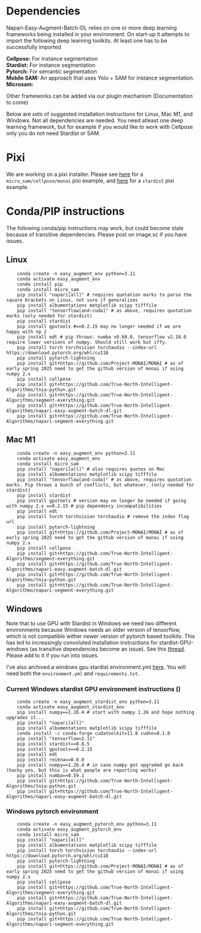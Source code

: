 # Dependencies

Napari-Easy-Augment-Batch-DL relies on one or more deep learning frameworks being installed in your environment.  On start-up it attempts to import the following deep learning toolkits.  At least one has to be successfully imported

**Cellpose:**  For instance segmentation  
**Stardist:**  For instance segmentation  
**Pytorch:**  For semantic segmentation  
**Mobile SAM:**  An approach that uses Yolo + SAM for instance segmentation.
**Microsam:** 

Other frameworks can be added via our plugin mechanism (Documentation to come)

Below are sets of suggested installation instructions for Linux, Mac M1, and Windows.  Not all dependencies are needed.  You need atleast one deep learning framework, but for example if you would like to work with Cellpose only you do not need Stardist or SAM. 

# Pixi

We are working on a pixi installer.  Please see [here](https://github.com/True-North-Intelligent-Algorithms/napari-easy-augment-batch-dl/tree/main/pixi/microsam_cellpose3) for a ```micro_sam/cellpose/monai``` pixi example, and [here](https://github.com/True-North-Intelligent-Algorithms/napari-easy-augment-batch-dl/tree/main/pixi/stardist) for a ```stardist``` pixi example.  

# Conda/PIP instructions

The following conda/pip instructions may work, but could become stale because of transitive dependencies.  Please post on image.sc if you have issues. 

## Linux

```
    conda create -n easy_augment_env python=3.11
    conda activate easy_augment_env
    conda install pip
    conda install micro_sam
    pip install "napari[all]" # requires quotation marks to parse the square brackets on Linux, not sure if generalizes
    pip install albumentations matplotlib scipy tifffile 
    pip install "tensorflow[and-cuda]" # as above, requires quotation marks (only needed for stardist)
    pip install stardist 
    pip install gputools #==0.2.15 may no longer needed if we are happy with np 2
    pip install edt # pip throws: numba v0.60.0, tensorflow v2.18.0 require lower versions of numpy. Should still work but iffy.
    pip install torch torchvision torchaudio --index-url https://download.pytorch.org/whl/cu118
    pip install pytorch-lightning
    pip install git+https://github.com/Project-MONAI/MONAI # as of early spring 2025 need to get the github version of monai if using numpy 2.x 
    pip install cellpose
    pip install git+https://github.com/True-North-Intelligent-Algorithms/tnia-python.git 
    pip install git+https://github.com/True-North-Intelligent-Algorithms/segment-everything.git
    pip install git+https://github.com/True-North-Intelligent-Algorithms/napari-easy-augment-batch-dl.git
    pip install git+https://github.com/True-North-Intelligent-Algorithms/napari-segment-everything.git
```

## Mac M1

```
    conda create -n easy_augment_env python=3.11
    conda activate easy_augment_env
    conda install micro_sam
    pip install "napari[all]" # also requires quotes on Mac
    pip install albumentations matplotlib scipy tifffile 
    pip install "tensorflow[and-cuda]" # as above, requires quotation marks. Pip throws a bunch of conflicts, but whatever. (only needed for stardist)
    pip install stardist
    pip install gputools # version may no longer be needed if going with numpy 2.x ==0.2.15 # pip dependency incompatibilities
    pip install edt 
    pip install torch torchvision torchaudio # remove the index flag url
    pip install pytorch-lightning
    pip install git+https://github.com/Project-MONAI/MONAI # as of early spring 2025 need to get the github version of monai if using numpy 2.x 
    pip install cellpose
    pip install git+https://github.com/True-North-Intelligent-Algorithms/segment-everything.git
    pip install git+https://github.com/True-North-Intelligent-Algorithms/napari-easy-augment-batch-dl.git
    pip install git+https://github.com/True-North-Intelligent-Algorithms/tnia-python.git 
    pip install git+https://github.com/True-North-Intelligent-Algorithms/napari-segment-everything.git
```

## Windows 

Note that to use GPU with Stardist in Windows we need two different environments because Windows needs an older version of tensorflow, which is not compatible wither newer version of pytorch based toolkits.   This has led to increasingly convoluted installation instructions for stardist-GPU-windows (as transitive dependencies become an issue).  See this [thread](https://forum.image.sc/t/difficulty-installing-stardist-tensorflow-gputools-with-anaconda/104305/15).  Please add to it if you run into issues. 

I've also archived a windows gpu stardist environment.yml [here](https://github.com/True-North-Intelligent-Algorithms/notebooks-and-napari-widgets-for-dl/tree/main/dependencies/windows_stardist).  You will need both the ```environment.yml``` and ```requirements.txt```.  

### Current Windows stardist GPU environment instructions ()

```
    conda create -n easy_augment_stardist_env python=3.11
    conda activate easy_augment_stardist_env
    pip install numpy==1.26.4 # start with numpy 1.26 and hope nothing upgrades it...
    pip install "napari[all]"
    pip install albumentations matplotlib scipy tifffile 
    conda install -c conda-forge cudatoolkit=11.8 cudnn=8.1.0
    pip install "tensorflow<2.11"
    pip install stardist==0.8.5
    pip install gputools==0.2.15
    pip install edt
    pip install reikna==0.8.0 
    pip install numpy==1.26.4 # in case numpy got upgraded go back (hacky yes, but this is what people are reporting works)
    pip install numba==0.59.1
    pip install git+https://github.com/True-North-Intelligent-Algorithms/tnia-python.git 
    pip install git+https://github.com/True-North-Intelligent-Algorithms/napari-easy-augment-batch-dl.git
```

### Windows pytorch environment

```
    conda create -n easy_augment_pytorch_env python=3.11
    conda activate easy_augment_pytorch_env
    conda install micro_sam
    pip install "napari[all]"
    pip install albumentations matplotlib scipy tifffile 
    pip install torch torchvision torchaudio --index-url https://download.pytorch.org/whl/cu118
    pip install pytorch-lightning
    pip install git+https://github.com/Project-MONAI/MONAI # as of early spring 2025 need to get the github version of monai if using numpy 2.x 
    pip install cellpose
    pip install git+https://github.com/True-North-Intelligent-Algorithms/segment-everything.git
    pip install git+https://github.com/True-North-Intelligent-Algorithms/napari-easy-augment-batch-dl.git
    pip install git+https://github.com/True-North-Intelligent-Algorithms/tnia-python.git 
    pip install git+https://github.com/True-North-Intelligent-Algorithms/napari-segment-everything.git
```
